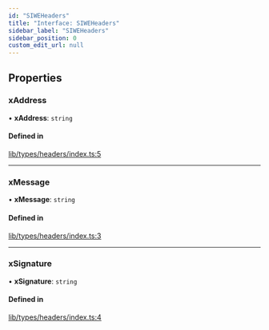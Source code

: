 ```yaml
---
id: "SIWEHeaders"
title: "Interface: SIWEHeaders"
sidebar_label: "SIWEHeaders"
sidebar_position: 0
custom_edit_url: null
---
```


## Properties

### xAddress

• **xAddress**: `string`

#### Defined in

[lib/types/headers/index.ts:5](https://github.com/JustaName-id/JustaName-sdk/blob/4bd6b66/packages/@justaname.id/sdk/src/lib/types/headers/index.ts#L5)

___

### xMessage

• **xMessage**: `string`

#### Defined in

[lib/types/headers/index.ts:3](https://github.com/JustaName-id/JustaName-sdk/blob/4bd6b66/packages/@justaname.id/sdk/src/lib/types/headers/index.ts#L3)

___

### xSignature

• **xSignature**: `string`

#### Defined in

[lib/types/headers/index.ts:4](https://github.com/JustaName-id/JustaName-sdk/blob/4bd6b66/packages/@justaname.id/sdk/src/lib/types/headers/index.ts#L4)
